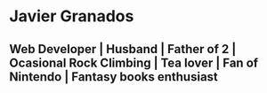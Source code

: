 # Javier Granados

## Web Developer | Husband | Father of 2 | Ocasional Rock Climbing | Tea lover | Fan of Nintendo | Fantasy books enthusiast
